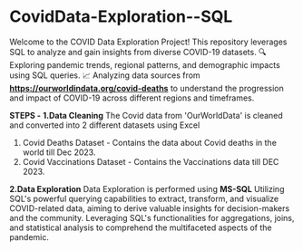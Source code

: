 # CovidData-Exploration--SQL
Welcome to the COVID Data Exploration Project! This repository leverages SQL to analyze and gain insights from diverse COVID-19 datasets.
🔍 Exploring pandemic trends, regional patterns, and demographic impacts using SQL queries.
📈 Analyzing data sources from **https://ourworldindata.org/covid-deaths** to understand the progression and impact of COVID-19 across different regions and timeframes.

**STEPS -**
**1.Data Cleaning**
The Covid data from 'OurWorldData' is  cleaned and converted into 2 different datasets using Excel 
1. Covid Deaths Dataset - Contains the data about Covid deaths in the world till Dec 2023.
2. Covid Vaccinations Dataset - Contains the Vaccinations data till DEC 2023.

**2.Data Exploration**
Data Exploration is performed using **MS-SQL**
Utilizing SQL's powerful querying capabilities to extract, transform, and visualize COVID-related data, aiming to derive valuable insights for decision-makers and the community. 
Leveraging SQL's functionalities for aggregations, joins, and statistical analysis to comprehend the multifaceted aspects of the pandemic.




